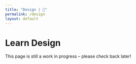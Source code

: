 ```yaml
---
title: "Design | 💙"
permalink: /design
layout: default
---
```


# Learn Design

This page is still a work in progress – please check back later!